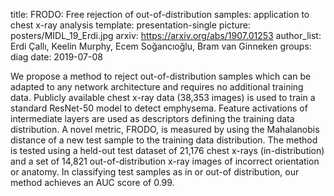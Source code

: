 title: FRODO: Free rejection of out-of-distribution samples: application to chest x-ray analysis
template: presentation-single
picture: posters/MIDL_19_Erdi.jpg
arxiv: https://arxiv.org/abs/1907.01253
author_list: Erdi Çallı, Keelin Murphy, Ecem Soğancıoğlu, Bram van Ginneken
groups: diag
date: 2019-07-08

We propose a method to reject out-of-distribution samples which can be adapted to any network architecture and requires no additional training data. Publicly available chest x-ray data (38,353 images) is used to train a standard ResNet-50 model to detect emphysema. Feature activations of intermediate layers are used as descriptors defining the training data distribution. A novel metric, FRODO, is measured by using the Mahalanobis distance of a new test sample to the training data distribution. The method is tested using a held-out test dataset of 21,176 chest x-rays (in-distribution) and a set of 14,821 out-of-distribution x-ray images of incorrect orientation or anatomy. In classifying test samples as in or out-of distribution, our method achieves an AUC score of 0.99.

